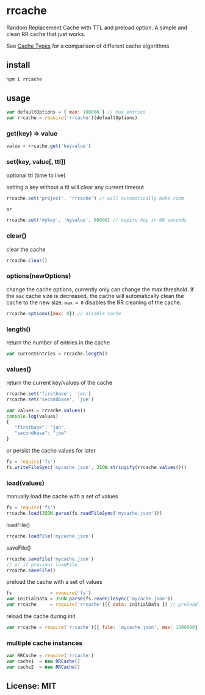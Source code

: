 # rrcache

Random Replacement Cache with TTL and preload option. A simple and clean RR cache that just works.

See [Cache Types](https://en.wikipedia.org/wiki/Cache_algorithms) for a comparison of different cache algorithms

## install

```sh
npm i rrcache
```

## usage

```js
var defaultOptions = { max: 100000 } // max entries
var rrcache = require('rrcache')(defaultOptions)
```

### get(key) => value

```js
value = rrcache.get('keyvalue')
```

### set(key, value[, ttl])

optional ttl (time to live)

setting a key without a ttl will clear any current timeout

```js
rrcache.set('project', 'rrcache') // will automatically make room

or

rrcache.set('mykey', 'myvalue', 60000) // expire key in 60 seconds
```

### clear()

clear the cache

```js
rrcache.clear()
```

### options(newOptions)

change the cache options, currently only can change the max threshold. If the ```max``` cache size is decreased, the cache will automatically clean the cache to the new size. ```max = 0``` disables the RR cleaning of the cache.

```js
rrcache.options({max: 0}) // disable cache
```

### length()

return the number of entries in the cache

```js
var currentEntries = rrcache.length()
```

### values()

return the current key/values of the cache

```js
rrcache.set('firstbase', 'jon')
rrcache.set('secondbase', 'joe')

var values = rrcache.values()
console.log(values)
{
   "firstbase": "jon",
   "secondbase": "joe"
}
```

or persist the cache values for later

```js
fs = require('fs')
fs.writeFileSync('mycache.json', JSON.stringify(rrcache.values()))
```

### load(values)

manually load the cache with a set of values

```js
fs = require('fs')
rrcache.load(JSON.parse(fs.readFileSync('mycache.json')))
```

loadFile()

```js
rrcache.loadFile('mycache.json')
```

saveFile()

```js
rrcache.saveFile('mycache.json')
// or if previous loadFile
rrcache.saveFile()
```


preload the cache with a set of values

```js
fs              = require('fs')
var initialData = JSON.parse(fs.readFileSync('mycache.json'))
var rrcache     = require('rrcache')({ data: initialData }) // preload cache
```

reload the cache during init

```js
var rrcache = require('rrcache')({ file: 'mycache.json', max: 1000000})
```

### multiple cache instances

```js
var RRCache = require('rrcache')
var cache1  = new RRCache()
var cache2  = new RRCache()
```

## License: MIT
